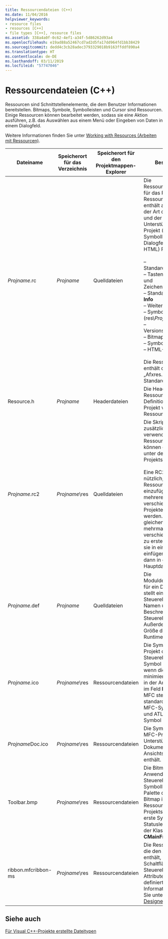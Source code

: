 ```yaml
---
title: Ressourcendateien (C++)
ms.date: 11/04/2016
helpviewer_keywords:
- resource files
- resources [C++]
- file types [C++], resource files
ms.assetid: 338a4a0f-0c62-4ef1-a34f-5d86262d93a4
ms.openlocfilehash: e19ad88a52467cd7ad2d5fa17dd964fd1bb38429
ms.sourcegitcommit: dedd4c3cb28adec3793329018b9163ffddf890a4
ms.translationtype: HT
ms.contentlocale: de-DE
ms.lasthandoff: 03/11/2019
ms.locfileid: "57747046"
---
```

# <a name="resource-files-c"></a>Ressourcendateien (C++)

Ressourcen sind Schnittstellenelemente, die dem Benutzer Informationen bereitstellen. Bitmaps, Symbole, Symbolleisten und Cursor sind Ressourcen. Einige Ressourcen können bearbeitet werden, sodass sie eine Aktion ausführen, z.B. das Auswählen aus einem Menü oder Eingeben von Daten in einem Dialogfeld.

Weitere Informationen finden Sie unter [Working with Resources (Arbeiten mit Ressourcen)](../windows/working-with-resource-files.md).

|Dateiname|Speicherort für das Verzeichnis|Speicherort für den Projektmappen-Explorer|Beschreibung|
|---------------|------------------------|--------------------------------|-----------------|
|*Projname*.rc|*Projname*|Quelldateien|Die Ressourcenskriptdatei für das Projekt. Die Ressourcenskriptdatei enthält abhängig von der Art des Projekts und der ausgewählten Unterstützung für das Projekt (z.B. Symbolleisten, Dialogfelder oder HTML) Folgendes:<br /><br />– Standardmenüdefinition<br />– Tastenkombinations- und Zeichenfolgentabellen<br />– Standarddialogfeld **Info**<br />– Weitere Dialogfelder<br />– Symboldatei (res\\*Projname*.ico)<br />– Versionsinformationen<br />– Bitmaps<br />– Symbolleiste<br />– HTML-Dateien<br /><br /> Die Ressourcendatei enthält die Datei „Afxres.rc“ für MFC-Standardressourcen.|
|Resource.h|*Projname*|Headerdateien|Die Headerdatei für Ressourcen, die Definitionen für die vom Projekt verwendeten Ressourcen enthält.|
|*Projname*.rc2|*Projname*\res|Quelldateien|Die Skriptdatei, die zusätzliche vom Projekt verwendete Ressourcen enthält. Sie können die RC2-Datei unter der RC-Datei des Projekts einfügen.<br /><br /> Eine RC2-Datei ist nützlich, um Ressourcen einzufügen, die von mehreren verschiedenen Projekten verwendet werden. Anstatt die gleichen Ressourcen mehrmals für verschiedene Projekte zu erstellen, können Sie sie in eine RC2-Datei einfügen und diese dann in die RC-Hauptdatei einfügen.|
|*Projname*.def|*Projname*|Quelldateien|Die Moduldefinitionsdatei für ein DLL-Projekt. Sie stellt einem Steuerelement den Namen und die Beschreibung des Steuerelements bereit. Außerdem gibt Sie die Größe des Heaps der Runtime an.|
|*Projname*.ico|*Projname*\res|Ressourcendateien|Die Symboldatei für das Projekt oder Steuerelement. Dieses Symbol wird angezeigt, wenn die Anwendung minimiert wird. Es wird in der Anwendung auch im Feld **Info** verwendet. MFC stellt standardmäßig das MFC-Symbol bereit, und ATL stellt das ATL-Symbol bereit.|
|*Projname*Doc.ico|*Projname*\res|Ressourcendateien|Die Symboldatei für ein MFC-Projekt, das Unterstützung für die Dokument- oder Ansichtsarchitektur enthält.|
|Toolbar.bmp|*Projname*\res|Ressourcendateien|Die Bitmapdatei, die die Anwendung oder das Steuerelement in einer Symbolleiste oder Palette darstellt. Diese Bitmap ist in der Ressourcendatei des Projekts enthalten. Die erste Symbolleiste und Statusleiste werden in der Klasse **CMainFrame** erstellt.|
|ribbon.mfcribbon-ms|*Projname*\res|Ressourcendateien|Die Ressourcendatei, die den XML-Code enthält, der die Schaltflächen, Steuerelemente und Attribute im Menüband definiert. Weitere Informationen finden Sie unter [Ribbon Designer (MFC)](../mfc/ribbon-designer-mfc.md).|

## <a name="see-also"></a>Siehe auch

[Für Visual C++-Projekte erstellte Dateitypen](../ide/file-types-created-for-visual-cpp-projects.md)
